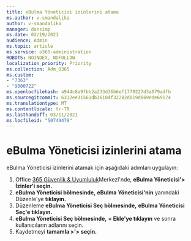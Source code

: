 ```yaml
---
title: eBulma Yöneticisi izinlerini atama
ms.author: v-smandalika
author: v-smandalika
manager: dansimp
ms.date: 02/19/2021
audience: Admin
ms.topic: article
ms.service: o365-administration
ROBOTS: NOINDEX, NOFOLLOW
localization_priority: Priority
ms.collection: Adm_O365
ms.custom:
- "7363"
- "9000722"
ms.openlocfilehash: a944c8a9fbb2a233d36b6ef1779227d3a079adfb
ms.sourcegitcommit: 6312ee31561db36104f32282d019d069ede69174
ms.translationtype: MT
ms.contentlocale: tr-TR
ms.lasthandoff: 03/11/2021
ms.locfileid: "50749479"
---
```

# <a name="assign-ediscovery-manager-permissions"></a>eBulma Yöneticisi izinlerini atama

eBulma Yöneticisi izinlerini atamak için aşağıdaki adımları uygulayın:

1. Office [365 Güvenlik & Uyumluluk](https://sip.protection.office.com/)Merkezi'nde, **eBulma Yöneticisi'> İzinler'i seçin.**
2. **eBulma Yöneticisi bölmesinde,** **eBulma Yöneticisi'nin** yanındaki Düzenle'ye **tıklayın.**
3. Düzenleme **eBulma Yöneticisi Seç bölmesinde,** **eBulma Yöneticisi Seç'e tıklayın.**
4. **eBulma Yöneticisi Seç bölmesinde,** **+ Ekle'ye tıklayın** ve sonra kullanıcıların adlarını seçin.
5. Kaydetmeyi **tamamla >'> seçin.**
